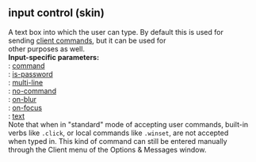 ## input control (skin)    
A text box into which the user can type. By default this is used for    
sending [client commands](/%7Bskin%7D/commands), but it can be used for    
other purposes as well.    
**Input-specific parameters:**    
:   [command](/%7Bskin%7D/param/command)    
:   [is-password](/%7Bskin%7D/param/is-password)    
:   [multi-line](/%7Bskin%7D/param/multi-line)    
:   [no-command](/%7Bskin%7D/param/no-command)    
:   [on-blur](/%7Bskin%7D/param/on-blur)    
:   [on-focus](/%7Bskin%7D/param/on-focus)    
:   [text](/%7Bskin%7D/param/text)    
Note that when in \"standard\" mode of accepting user commands, built-in    
verbs like `.click`, or local commands like `.winset`, are not accepted    
when typed in. This kind of command can still be entered manually    
through the Client menu of the Options & Messages window.  